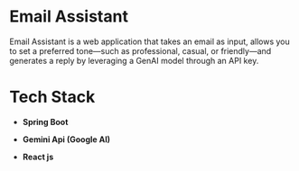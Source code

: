 # Email Assistant
Email Assistant is a web application that takes an email as input, allows you to set a preferred tone—such as professional, casual, or friendly—and generates a reply by leveraging a GenAI model through an API key.

# Tech Stack
- **Spring Boot**
  
- **Gemini Api (Google AI)**
  
- **React js**
